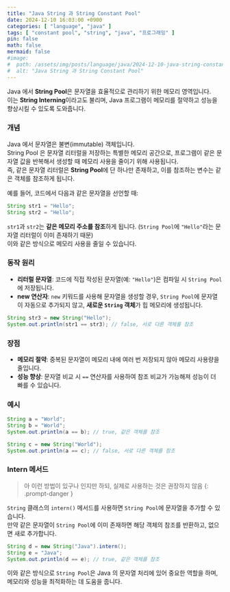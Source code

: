 ```yaml
---
title: "Java String 과 String Constant Pool"
date: 2024-12-10 16:03:00 +0900
categories: [ "language", "java" ]
tags: [ "constant pool", "string", "java", "프로그래밍" ]
pin: false
math: false
mermaid: false
#image:
#  path: /assets/img/posts/language/java/2024-12-10-java-string-constant-pool/2024-12-10-16-14-11.png
#  alt: "Java String 과 String Constant Pool"
---
```


Java 에서 **String Pool**은 문자열을 효율적으로 관리하기 위한 메모리 영역입니다.  
이는 **String Interning**이라고도 불리며, Java 프로그램이 메모리를 절약하고 성능을 향상시킬 수 있도록 도와줍니다.

### 개념

Java 에서 문자열은 불변(immutable) 객체입니다.  
String Pool 은 문자열 리터럴을 저장하는 특별한 메모리 공간으로, 프로그램이 같은 문자열 값을 반복해서 생성할 때 메모리 사용을 줄이기 위해 사용됩니다.  
즉, 같은 문자열 리터럴은 **String Pool**에 단 하나만 존재하고, 이를 참조하는 변수는 같은 객체를 참조하게 됩니다.

예를 들어, 코드에서 다음과 같은 문자열을 선언할 때:

```java
String str1 = "Hello";
String str2 = "Hello";
```

`str1`과 `str2`는 **같은 메모리 주소를 참조**하게 됩니다. (`String Pool`에 `"Hello"`라는 문자열 리터럴이 이미 존재하기 때문)  
이와 같은 방식으로 메모리 사용을 줄일 수 있습니다.

### 동작 원리

- **리터럴 문자열**: 코드에 직접 작성된 문자열(예: `"Hello"`)은 컴파일 시 `String Pool`에 저장됩니다.
- **new 연산자**: `new` 키워드를 사용해 문자열을 생성할 경우, `String Pool`에 문자열이 자동으로 추가되지 않고, **새로운 `String` 객체**가 힙 메모리에 생성됩니다.

```java
String str3 = new String("Hello");
System.out.println(str1 == str3); // false, 서로 다른 객체를 참조
```

### 장점

- **메모리 절약**: 중복된 문자열이 메모리 내에 여러 번 저장되지 않아 메모리 사용량을 줄입니다.
- **성능 향상**: 문자열 비교 시 `==` 연산자를 사용하여 참조 비교가 가능해져 성능이 더 빠를 수 있습니다.

### 예시

```java
String a = "World";
String b = "World";
System.out.println(a == b); // true, 같은 객체를 참조

String c = new String("World");
System.out.println(a == c); // false, 서로 다른 객체를 참조
```

### Intern 메서드

> 아 이런 방법이 있구나 인지만 하되, 실제로 사용하는 것은 권장하지 않음
{: .prompt-danger }

`String` 클래스의 `intern()` 메서드를 사용하면 `String Pool`에 문자열을 추가할 수 있습니다.  
만약 같은 문자열이 `String Pool`에 이미 존재하면 해당 객체의 참조를 반환하고, 없으면 새로 추가합니다.

```java
String d = new String("Java").intern();
String e = "Java";
System.out.println(d == e); // true, 같은 객체를 참조
```

[//]: # (![inter method]&#40;/assets/img/posts/language/java/2024-12-10-java-string-constant-pool/2024-12-10-16-14-11.png&#41;)


이와 같은 방식으로 `String Pool`은 Java 의 문자열 처리에 있어 중요한 역할을 하며, 메모리와 성능을 최적화하는 데 도움을 줍니다.
